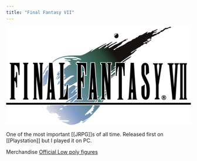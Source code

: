 ```yaml
---
title: "Final Fantasy VII"
---
```

<img src="/assets/final-fantasy-vii.svg" />

One of the most important [[JRPG]]s of all time.  Released first on [[Playstation]] but I played it on PC.

Merchandise
[Official Low poly figures](https://store.na.square-enix-games.com/en_US/product/605031/final-fantasy-vii-polygon-figure-display-blind-box-of-8-figurine)
